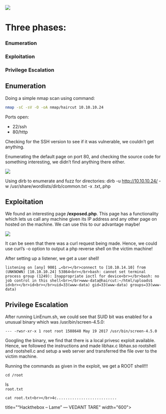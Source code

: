 ![](http://vedanttare.com/wp-content/uploads/2020/02/Screenshot-2022-09-25-at-2.32.24-PM.png)

# Three phases:

### Enumeration
### Exploitation
### Privilege Escalation

## Enumeration

Doing a simple nmap scan using command:

```bash
nmap -sC -sV -O -oA nmap/haircut 10.10.10.24
```

Ports open:

- 22/ssh
- 80/http

Checking for the SSH version to see if it was vulnerable, we couldn’t get anything.

Enumerating the default page on port 80, and checking the source code for something interesting, we didn’t find anything there either.

![](http://vedanttare.com/wp-content/uploads/2020/02/defaulthaircut.png)

Using dirb to enumerate and fuzz for directories: dirb -u http://10.10.10.24/ -w /usr/share/wordlists/dirb/common.txt -x .txt,.php

## Exploitation

We found an interesting page **/exposed.php**. This page has a functionality which lets us call any machine given its IP address and any other page on hosted on the machine. We can use this to our advantage maybe!

![](http://vedanttare.com/wp-content/uploads/2020/02/haircutexposed.png)

It can be seen that there was a curl request being made. Hence, we could use curl’s -o option to output a php reverse shell on the victim machine!

After setting up a listener, we get a user shell!

`listening on [any] 9001 …<br></br>connect to [10.10.14.10] from (UNKNOWN) [10.10.10.24] 53864<br></br>bash: cannot set terminal process group (1249): Inappropriate ioctl for device<br></br>bash: no job control in this shell<br></br>www-data@haircut:~/html/uploads$ id<br></br>id<br></br>uid=33(www-data) gid=33(www-data) groups=33(www-data)`

## Privilege Escalation

After running LinEnum.sh, we could see that SUID bit was enabled for a unusual binary which was /usr/bin/screen-4.5.0:

`--- -rwsr-xr-x 1 root root 1588648 May 19 2017 /usr/bin/screen-4.5.0`

Googling the binary, we find that there is a local privesc exploit available. Hence, we followed the instructions and made libhax.c libhax.so rootshell and rootshell.c and setup a web server and transferred the file over to the victim machine.

Running the commands as given in the exploit, we get a ROOT shell!!!

`cd /root`

ls  
`root.txt`

`cat root.txt<br></br>4c...........................`

title="“Hackthebox – Lame” — VEDANT TARE" width="600"></iframe></div></figure>
